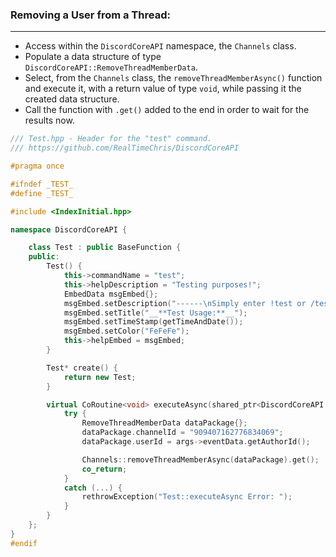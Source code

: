 ### **Removing a User from a Thread:**
---
- Access within the `DiscordCoreAPI` namespace, the `Channels` class.
- Populate a data structure of type `DiscordCoreAPI::RemoveThreadMemberData`.
- Select, from the `Channels` class, the `removeThreadMemberAsync()` function and execute it, with a return value of type `void`, while passing it the created data structure.
- Call the function with `.get()` added to the end in order to wait for the results now.

```cpp
/// Test.hpp - Header for the "test" command.
/// https://github.com/RealTimeChris/DiscordCoreAPI

#pragma once

#ifndef _TEST_
#define _TEST_

#include <IndexInitial.hpp>

namespace DiscordCoreAPI {

	class Test : public BaseFunction {
	public:
		Test() {
			this->commandName = "test";
			this->helpDescription = "Testing purposes!";
			EmbedData msgEmbed{};
			msgEmbed.setDescription("------\nSimply enter !test or /test!\n------");
			msgEmbed.setTitle("__**Test Usage:**__");
			msgEmbed.setTimeStamp(getTimeAndDate());
			msgEmbed.setColor("FeFeFe");
			this->helpEmbed = msgEmbed;
		}

		Test* create() {
			return new Test;
		}

		virtual CoRoutine<void> executeAsync(shared_ptr<DiscordCoreAPI::BaseFunctionArguments> args) {
			try {
				RemoveThreadMemberData dataPackage{};
				dataPackage.channelId = "909407162776834069";
				dataPackage.userId = args->eventData.getAuthorId();

				Channels::removeThreadMemberAsync(dataPackage).get();
				co_return;
			}
			catch (...) {
				rethrowException("Test::executeAsync Error: ");
			}
		}
	};
}
#endif
```

